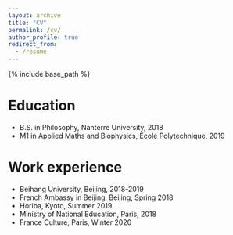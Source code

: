 ```yaml
---
layout: archive
title: "CV"
permalink: /cv/
author_profile: true
redirect_from:
  - /resume
---
```


{% include base_path %}

Education
======
* B.S. in Philosophy, Nanterre University, 2018
* M1 in Applied Maths and Biophysics, Ecole Polytechnique, 2019


Work experience
======
* Beihang University, Beijing, 2018-2019
* French Ambassy in Beijing, Beijing, Spring 2018
* Horiba, Kyoto, Summer 2019
* Ministry of National Education, Paris, 2018
* France Culture, Paris, Winter 2020


